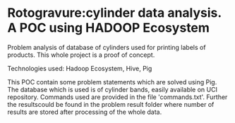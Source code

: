# Rotogravure:cylinder data analysis. A POC using HADOOP Ecosystem
Problem analysis of database of cylinders used for printing  labels of products. This whole project is a proof of concept.

Technologies used:
Hadoop Ecosystem,
Hive,
Pig

This POC contain some problem statements which are solved using Pig. The database which is used is of cylinder bands, easily available on UCI repository. Commands used are provided in the file 'commands.txt'.
Further the resultscould be found in the problem result folder where number of results are stored after processing of the whole  data.
